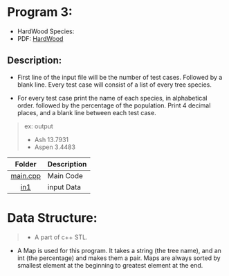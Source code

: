 # Program 3:
- HardWood Species:
- PDF: [HardWood](https://onlinejudge.org/external/102/10226.pdf)

## Description:
 - First line of the input file will be the number of test cases. Followed
 by a blank line. Every test case will consist of a list of every tree species.

 - For every test case print the name of each species, in alphabetical order.
 followed by the percentage of the population. Print 4 decimal places, and a blank line
 between each test case.
> ex: output
>- Ash 13.7931
>- Aspen 3.4483

| Folder | Description |
| :----: | ----------- |
| [main.cpp](https://github.com/dmreyescoy03/4883-PrgmTech-Reyes-Coy/blob/main/Assignments/P02/main.cpp) | Main Code |
| [in1](https://github.com/dmreyescoy03/4883-PrgmTech-Reyes-Coy/blob/main/Assignments/P02/in1) | input Data |

# Data Structure:
>- A part of c++ STL.
- A Map is used for this program. It takes a string (the tree name), and 
 an int (the percentage) and makes them a pair. Maps are always sorted
 by smallest element at the beginning to greatest element at the end.


